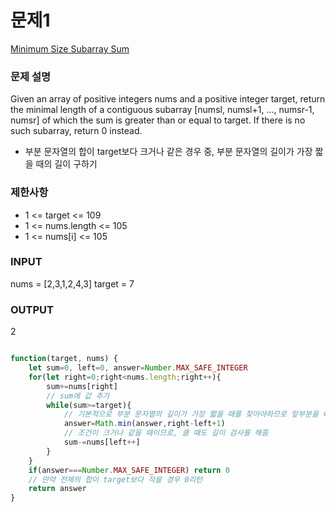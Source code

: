 # 문제1

[Minimum Size Subarray Sum](https://leetcode.com/problems/minimum-size-subarray-sum/)

### 문제 설명
Given an array of positive integers nums and a positive integer target, return the minimal length of a contiguous subarray [numsl, numsl+1, ..., numsr-1, numsr] of which the sum is greater than or equal to target. If there is no such subarray, return 0 instead.
- 부분 문자열의 합이 target보다 크거나 같은 경우 중, 부분 문자열의 길이가 가장 짧을 때의 길이 구하기

### 제한사항
- 1 <= target <= 109
- 1 <= nums.length <= 105
- 1 <= nums[i] <= 105

### INPUT
nums = [2,3,1,2,4,3]
target = 7


### OUTPUT
2

```javascript

function(target, nums) {
    let sum=0, left=0, answer=Number.MAX_SAFE_INTEGER
    for(let right=0;right<nums.length;right++){
        sum+=nums[right]
        // sum에 값 추가
        while(sum>=target){
            // 기본적으로 부분 문자열의 길이가 가장 짧을 때를 찾아야하므로 앞부분을 빼주는 방식으로 문자열 크기를 줄여나감
            answer=Math.min(answer,right-left+1)
            // 조건이 크거나 같을 때이므로, 클 때도 길이 검사를 해줌
            sum-=nums[left++]
        }
    }
    if(answer===Number.MAX_SAFE_INTEGER) return 0
    // 만약 전체의 합이 target보다 작을 경우 0리턴
    return answer
}

```
